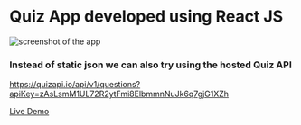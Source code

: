 # Quiz App developed using React JS
  
![screenshot of the app](https://raw.githubusercontent.com/praveenorugantitech/praveenorugantitech-reactjs/master/0_Projects/praveenorugantitech-quiz/src/images/screenshot.PNG "Quiz App")


### Instead of static json we can also try using the hosted Quiz API
https://quizapi.io/api/v1/questions?apiKey=zAsLsmM1UL72R2ytFmi8ElbmmnNuJk6q7gjG1XZh


[Live Demo](https://praveenoruganti-quiz-app.firebaseapp.com/)


<script data-name="BMC-Widget" src="https://cdnjs.buymeacoffee.com/1.0.0/widget.prod.min.js" data-id="praveenoruganti" data-description="Support me on Buy me a coffee!" data-message="Thank you for visiting. You can now buy me a coffee!" data-color="#5F7FFF" data-position="Right" data-x_margin="18" data-y_margin="18"></script>

